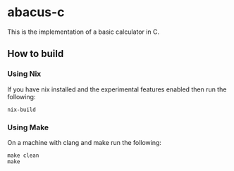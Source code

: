 # abacus-c

This is the implementation of a basic calculator in C.

## How to build

### Using Nix

If you have nix installed and the experimental features enabled then run the following:

```
nix-build
```

### Using Make
On a machine with clang and make run the following:
```
make clean
make
```
